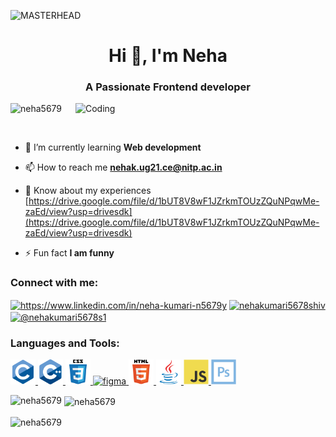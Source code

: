 ![MASTERHEAD](https://https://1.bp.blogspot.com/-7A4WynwLsMw/XbBpCXG8fHI/AAAAAAAAMt4/uOa1bpLskYgrwGbllhSu2SDj_Mig8SXJQCLcBGAsYHQ/s1600/2000_600px.gif)
<h1 align="center">Hi 👋, I'm Neha</h1>
<h3 align="center">A Passionate Frontend developer</h3>

<img align="right" alt="Coding" width="400"  src="https://i.pinimg.com/originals/e7/26/c7/e726c74ac081eed50feee1433d12c998.gif" >



<p align="left"> <img src="https://komarev.com/ghpvc/?username=neha5679&label=Profile%20views&color=0e75b6&style=flat" alt="neha5679" /> </p>

<p align="left"> <a href="https://twitter.com/" target="blank"><img src="https://img.shields.io/twitter/follow/?logo=twitter&style=for-the-badge" alt="" /></a> </p>

- 🌱 I’m currently learning **Web development**

- 📫 How to reach me **nehak.ug21.ce@nitp.ac.in**

- 📄 Know about my experiences [https://drive.google.com/file/d/1bUT8V8wF1JZrkmTOUzZQuNPqwMe-zaEd/view?usp=drivesdk](https://drive.google.com/file/d/1bUT8V8wF1JZrkmTOUzZQuNPqwMe-zaEd/view?usp=drivesdk)

- ⚡ Fun fact **I am funny**

<h3 align="left">Connect with me:</h3>
<p align="left">
<a href="https://linkedin.com/in/https://www.linkedin.com/in/neha-kumari-n5679y" target="blank"><img align="center" src="https://raw.githubusercontent.com/rahuldkjain/github-profile-readme-generator/master/src/images/icons/Social/linked-in-alt.svg" alt="https://www.linkedin.com/in/neha-kumari-n5679y" height="30" width="40" /></a>
<a href="https://www.leetcode.com/nehakumari5678shiv" target="blank"><img align="center" src="https://raw.githubusercontent.com/rahuldkjain/github-profile-readme-generator/master/src/images/icons/Social/leet-code.svg" alt="nehakumari5678shiv" height="30" width="40" /></a>
<a href="https://www.hackerearth.com/@nehakumari5678s1" target="blank"><img align="center" src="https://raw.githubusercontent.com/rahuldkjain/github-profile-readme-generator/master/src/images/icons/Social/hackerearth.svg" alt="@nehakumari5678s1" height="30" width="40" /></a>
</p>

<h3 align="left">Languages and Tools:</h3>
<p align="left"> <a href="https://www.cprogramming.com/" target="_blank" rel="noreferrer"> <img src="https://raw.githubusercontent.com/devicons/devicon/master/icons/c/c-original.svg" alt="c" width="40" height="40"/> </a> <a href="https://www.w3schools.com/cpp/" target="_blank" rel="noreferrer"> <img src="https://raw.githubusercontent.com/devicons/devicon/master/icons/cplusplus/cplusplus-original.svg" alt="cplusplus" width="40" height="40"/> </a> <a href="https://www.w3schools.com/css/" target="_blank" rel="noreferrer"> <img src="https://raw.githubusercontent.com/devicons/devicon/master/icons/css3/css3-original-wordmark.svg" alt="css3" width="40" height="40"/> </a> <a href="https://www.figma.com/" target="_blank" rel="noreferrer"> <img src="https://www.vectorlogo.zone/logos/figma/figma-icon.svg" alt="figma" width="40" height="40"/> </a> <a href="https://www.w3.org/html/" target="_blank" rel="noreferrer"> <img src="https://raw.githubusercontent.com/devicons/devicon/master/icons/html5/html5-original-wordmark.svg" alt="html5" width="40" height="40"/> </a> <a href="https://www.java.com" target="_blank" rel="noreferrer"> <img src="https://raw.githubusercontent.com/devicons/devicon/master/icons/java/java-original.svg" alt="java" width="40" height="40"/> </a> <a href="https://developer.mozilla.org/en-US/docs/Web/JavaScript" target="_blank" rel="noreferrer"> <img src="https://raw.githubusercontent.com/devicons/devicon/master/icons/javascript/javascript-original.svg" alt="javascript" width="40" height="40"/> </a> <a href="https://www.photoshop.com/en" target="_blank" rel="noreferrer"> <img src="https://raw.githubusercontent.com/devicons/devicon/master/icons/photoshop/photoshop-line.svg" alt="photoshop" width="40" height="40"/> </a> </p>

<p><img align="left" src="https://github-readme-stats.vercel.app/api/top-langs?username=neha5679&show_icons=true&locale=en&layout=compact" alt="neha5679" /></p>

<p>&nbsp;<img align="center" src="https://github-readme-stats.vercel.app/api?username=neha5679&show_icons=true&locale=en" alt="neha5679" /></p>

<p><img align="center" src="https://github-readme-streak-stats.herokuapp.com/?user=neha5679&" alt="neha5679" /></p>
